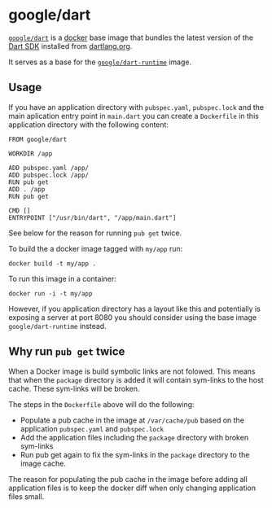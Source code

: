 # google/dart

[`google/dart`](https://index.docker.io/u/google/dart) is a
[docker](https://docker.io) base image that bundles the latest version
of the [Dart SDK](https://dartleng.org) installed from
[dartlang.org](https://www.dartlang.org/tools/download.html).

It serves as a base for the
[`google/dart-runtime`](https://index.docker.io/u/google/dart-runtime) image.

## Usage

If you have an application directory with `pubspec.yaml`, `pubspec.lock`
and the main aplication entry point in `main.dart` you can create
a `Dockerfile` in this application directory with the following content:

    FROM google/dart

    WORKDIR /app

    ADD pubspec.yaml /app/
    ADD pubspec.lock /app/
    RUN pub get
    ADD . /app
    RUN pub get

    CMD []
    ENTRYPOINT ["/usr/bin/dart", "/app/main.dart"]

See below for the reason for running `pub get` twice.

To build the a docker image tagged with `my/app` run:

    docker build -t my/app .

To run this image in a container:

    docker run -i -t my/app

However, if you application directory has a layout like this and potentially is
exposing a server at port 8080 you should consider using the base image
`google/dart-runtime` instead.

## Why run `pub get` twice

When a Docker image is build symbolic links are not folowed. This means that
when the `package` directory is added it will contain sym-links to the host
cache. These sym-links will be broken.

The steps in the `Dockerfile` above will do the following:

* Populate a pub cache in the image at `/var/cache/pub` based on the
  application `pubspec.yaml` and `pubspec.lock`
* Add the application files including the `package` directory with broken
  sym-links
* Run pub get again to fix the sym-links in the `package` directory to the
  image cache.

The reason for populating the pub cache in the image before adding all
application files is to keep the docker diff when only changing application
files small.
